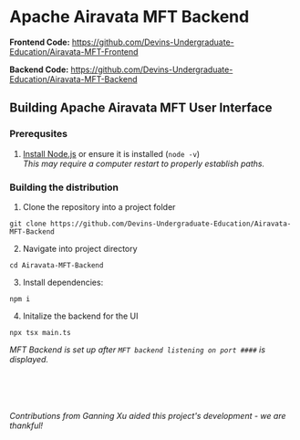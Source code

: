 # Apache Airavata MFT Backend

**Frontend Code:** https://github.com/Devins-Undergraduate-Education/Airavata-MFT-Frontend

**Backend Code:** https://github.com/Devins-Undergraduate-Education/Airavata-MFT-Backend

## Building Apache Airavata MFT User Interface

### Prerequsites
1. [Install Node.js](https://nodejs.org/en) or ensure it is installed (`node -v`)<br>
*This may require a computer restart to properly establish paths.*

### Building the distribution
1. Clone the repository into a project folder<br>
```
git clone https://github.com/Devins-Undergraduate-Education/Airavata-MFT-Backend
```

2. Navigate into project directory
```
cd Airavata-MFT-Backend
```

3. Install dependencies:
```
npm i
```
4. Initalize the backend for the UI
```
npx tsx main.ts
``` 
*MFT Backend is set up after `MFT backend listening on port ####` is displayed.*<br><br>

<br><br><br>*Contributions from Ganning Xu aided this project's development - we are thankful!*
